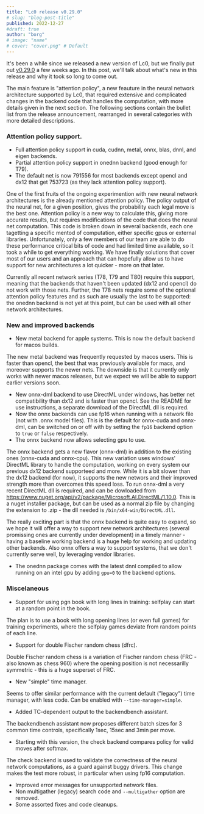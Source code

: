 ```yaml
---
title: "Lc0 release v0.29.0"
# slug: "blog-post-title"
published: 2022-12-27
#draft: true
author: "borg"
# image: "name"
# cover: "cover.png" # Default
---
```


It's been a while since we released a new version of Lc0, but we finally put out [v0.29.0](https://github.com/LeelaChessZero/lc0/releases/tag/v0.29.0) a few weeks ago. In this post, we'll talk about what's new in this release and why it took so long to come out.
<!--more-->

The main feature is "attention policy", a new feauture in the neural network architecture supported by Lc0, that required extensive and complicated changes in the backend code that handles the computation, with more details given in the next section. The following sections contain the bullet list from the release announcement, rearranged in several categories with more detailed descriptions.

### Attention policy support.
* Full attention policy support in cuda, cudnn, metal, onnx, blas, dnnl, and eigen backends.
* Partial attention policy support in onednn backend (good enough for T79).
* The default net is now 791556 for most backends except opencl and dx12 that get 753723 (as they lack attention policy support).

One of the first fruits of the ongoing experimention with new neural network architectures is the already mentioned attention policy. The policy output of the neural net, for a given position, gives the probability each legal move is the best one. Attention policy is a new way to calculate this, giving more accurate results, but requires modifications of the code that does the neural net computation. This code is broken down in several backends, each one tagetting a specific mentod of computation, either specific gpus or external libraries. Unfortunately, only a few members of our team are able to do these performance critical bits of code and had limited time available, so it took a while to get everything working. We have finally solutions that cover most of our users and an approach that can hopefully allow us to have support for new architectures a lot quicker - more on that later.

Currently all recent network series (T78, T79 and T80) require this support, meaning that the backends that haven't been updated (dx12 and opencl) do not work with those nets. Further, the T78 nets require some of the optional attention policy features and as such are usually the last to be supported: the onednn backend is not yet at this point, but can be used with all other network architectures. 

### New and improved backends
* New metal backend for apple systems. This is now the default backend for macos builds.

The new metal backend was frequently requested by macos users. This is faster than opencl, the best that was previously available for macs, and moreover supports the newer nets. The downside is that it currently only works with newer macos releases, but we expect we will be able to support earlier versions soon.

* New onnx-dml backend to use DirectML under windows, has better net compatibility than dx12 and is faster than opencl. See the README for use instructions, a separate download of the DirectML dll is required.
* Now the onnx backends can use fp16 when running with a network file (not with .onnx model files). This is the default for onnx-cuda and onnx-dml, can be switched on or off with by setting the `fp16` backend option to `true` or `false` respectively.
* The onnx backend now allows selecting gpu to use.

The onnx backend gets a new flavor (onnx-dml) in addition to the existing ones (onnx-cuda and onnx-cpu). This new variation uses windows' DirectML library to handle the computation, working on every system our previous dx12 backend supporteed and more. While it is a bit slower than the dx12 backend (for now), it supports the new networs and their improved strength more than overcomes this speed loss. To run onnx-dml a very recent DirectML dll is required, and can be dowloaded from <https://www.nuget.org/api/v2/package/Microsoft.AI.DirectML/1.10.0>. This is a nuget installer package, but can be used as a normal zip file by changing the extension to .zip - the dll needed is `/bin/x64-win/DirectML.dll`.

The really exciting part is that the onnx backend is quite easy to expand, so we hope it will offer a way to support new network architectures (several promissing ones are currently under development) in a timely manner - having a baseline working backend is a huge help for working and updating other backends. Also onnx offers a way to support systems, that we don't currently serve well, by leveraging vendor libraries.

* The onednn package comes with the latest dnnl compiled to allow running on an intel gpu by adding `gpu=0` to the backend options.

### Miscelaneous
* Support for using pgn book with long lines in training: selfplay can start at a random point in the book.

The plan is to use a book with long opening lines (or even full games) for training experiments, where the selfplay games deviate from random points of each line.

* Support for double Fischer random chess (dfrc).

Double Fischer random chess is a variation of Fischer random chess (FRC - also known as chess 960) where the opening position is not necessarilly symmetric - this is a huge superset of FRC.

* New "simple" time manager.

Seems to offer similar performance with the current default ("legacy") time manager, with less code. Can be enabled with `--time-manager=simple`.

* Added TC-dependent output to the backendbench assistant.

The backendbench assistant now proposes different batch sizes for 3 common time controls, specifically 1sec, 15sec and 3min per move.

* Starting with this version, the check backend compares policy for valid moves after softmax.

The check backend is used to validate the correctness of the neural network computations, as a guard against buggy drivers. This change makes the test more robust, in particular when using fp16 computation.

* Improved error messages for unsupported network files.
* Non multigather (legacy) search code and `--multigather` option are removed.
* Some assorted fixes and code cleanups.

